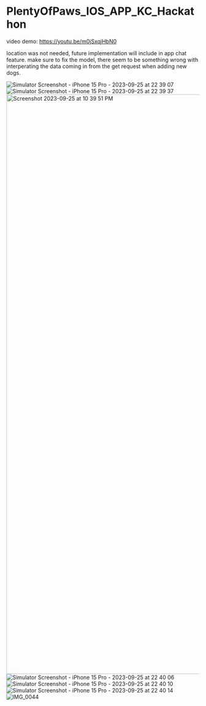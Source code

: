 # PlentyOfPaws_IOS_APP_KC_Hackathon

video demo: https://youtu.be/m0jSxqjHbN0

location was not needed, future implementation will include in app chat feature. make sure to fix the model, there seem to be something wrong with interperating the data coming in from the get request when adding new dogs. 

![Simulator Screenshot - iPhone 15 Pro - 2023-09-25 at 22 39 07](https://github.com/AlexTran0899/PlentyOfPaws_IOS_APP_KC_Hackathon/assets/76791231/40fc4ec1-acbb-41bb-847e-755362159e5d)
![Simulator Screenshot - iPhone 15 Pro - 2023-09-25 at 22 39 37](https://github.com/AlexTran0899/PlentyOfPaws_IOS_APP_KC_Hackathon/assets/76791231/6d38c06a-fd58-4093-8202-87991104e2f8)
<img width="1512" alt="Screenshot 2023-09-25 at 10 39 51 PM" src="https://github.com/AlexTran0899/PlentyOfPaws_IOS_APP_KC_Hackathon/assets/76791231/2fe42f8a-f4c6-4bf0-949a-345ae51aaa7e">
![Simulator Screenshot - iPhone 15 Pro - 2023-09-25 at 22 40 06](https://github.com/AlexTran0899/PlentyOfPaws_IOS_APP_KC_Hackathon/assets/76791231/5bdf3328-9adb-4330-bd62-0724b969d93e)
![Simulator Screenshot - iPhone 15 Pro - 2023-09-25 at 22 40 10](https://github.com/AlexTran0899/PlentyOfPaws_IOS_APP_KC_Hackathon/assets/76791231/93747fc5-7b9c-49b9-94e7-4ed2e3f25d48)
![Simulator Screenshot - iPhone 15 Pro - 2023-09-25 at 22 40 14](https://github.com/AlexTran0899/PlentyOfPaws_IOS_APP_KC_Hackathon/assets/76791231/52cb96cb-e6a3-42ac-8c5b-bd4db26d03c5)
![IMG_0044](https://github.com/AlexTran0899/PlentyOfPaws_IOS_APP_KC_Hackathon/assets/76791231/6fae13b0-fda1-492b-a872-3d6e89cf66dc)
